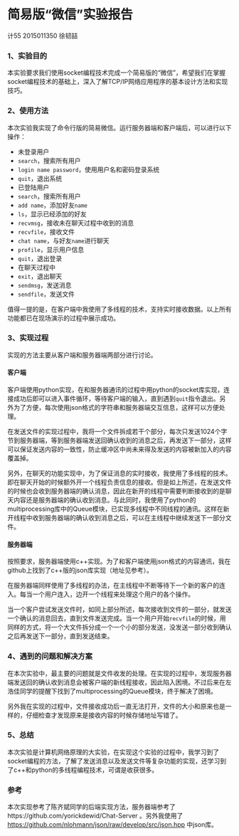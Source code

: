 # 简易版“微信”实验报告
计55 2015011350 徐韧喆

### 1、实验目的
本实验要求我们使用socket编程技术完成一个简易版的“微信”，希望我们在掌握socket编程技术的基础上，深入了解TCP/IP网络应用程序的基本设计方法和实现技巧。

### 2、使用方法
本次实验我实现了命令行版的简易微信。运行服务器端和客户端后，可以进行以下操作：

 - 未登录用户
  - `search`，搜索所有用户
  - `login name password`，使用用户名和密码登录系统
  - `quit`，退出系统
 - 已登陆用户
  - `search`，搜索所有用户
  - `add name`，添加好友`name`
  - `ls`，显示已经添加的好友
  - `recvmsg`，接收未在聊天过程中收到的消息
  - `recvfile`，接收文件
  - `chat name`，与好友`name`进行聊天
  - `profile`，显示用户信息
  - `quit`，退出登录
 - 在聊天过程中
  - `exit`，退出聊天
  - `sendmsg`，发送消息
  - `sendfile`，发送文件

值得一提的是，在客户端中我使用了多线程的技术，支持实时接收数据。以上所有功能都已在现场演示的过程中展示成功。

### 3、实现过程
实现的方法主要从客户端和服务器端两部分进行讨论。

#### 客户端
客户端使用python实现，在和服务器通讯的过程中用python的socket库实现，连接成功后即可以进入事件循环，等待客户端的输入，直到遇到`quit`指令退出。另外为了方便，每次使用json格式的字符串和服务器端交互信息，这样可以方便处理。

在发送文件的实现过程中，我将一个文件拆成若干个部分，每次只发送1024个字节到服务器端，等到服务器端发送回确认收到的消息之后，再发送下一部分，这样可以保证发送内容的一致性，防止缓冲区中尚未来得及发送的内容被新加入的内容覆盖掉。

另外，在聊天的功能实现中，为了保证消息的实时接收，我使用了多线程的技术。即在聊天开始的时候额外开一个线程负责信息的接收。但是如上所述，在发送文件的时候也会收到服务器端的确认消息，因此在新开的线程中需要判断接收到的是聊天内容还是服务器端的确认收到消息。与此同时，我使用了python的multiprocessing库中的Queue模块，已实现多线程中不同线程的通讯。这样在新开线程中收到服务器端的确认收到消息之后，可以在主线程中继续发送下一部分文件。

#### 服务器端
按照要求，服务器端使用c++实现。为了和客户端使用json格式的内容通讯，我在github上找到了c++版的json库实现（地址见参考）。

在服务器端同样使用了多线程的办法，在主线程中不断等待下一个新的客户的连入。每当一个用户连入，边开一个线程来处理这个用户的各个操作。

当一个客户尝试发送文件时，如同上部分所述，每次接收到文件的一部分，就发送一个确认的消息回去，直到文件发送完成。当一个用户开始`recvfile`的时候，用同样的方式，将一个大文件拆分成一个一个小的部分发送，没发送一部分收到确认之后再发送下一部分，直到发送结束。


### 4、遇到的问题和解决方案
在本次实验中，最主要的问题就是文件收发的处理。在实现的过程中，发现服务器端发送回的确认收到消息会被客户端的新线程接收，因此陷入困境。不过后来在左浩佳同学的提醒下找到了multiprocessing的Queue模块，终于解决了困境。

另外我在实现的过程中，文件接收成功后一直无法打开，文件的大小和原来也是一样的，仔细检查才发现原来是接收内容的时候存储地址写错了。

### 5、总结
本次实验是计算机网络原理的大实验，在实现这个实验的过程中，我学习到了socket编程的方法，了解了发送消息以及发送文件等复杂功能的实现，还学习到了c++和python的多线程编程技术，可谓是收获很多。

### 参考
本次实现参考了陈齐斌同学的后端实现方法，服务器端参考了https://github.com/yorickdewid/Chat-Server 。另外我使用了 https://github.com/nlohmann/json/raw/develop/src/json.hpp
中json库。